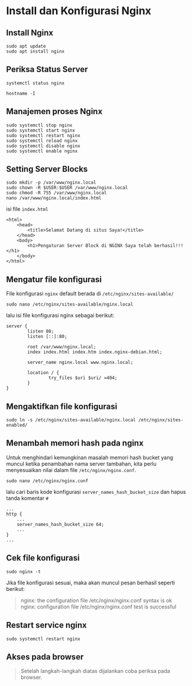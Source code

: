 # Install dan Konfigurasi Nginx
## Install Nginx
```
sudo apt update
sudo apt install nginx
```
## Periksa Status Server
```
systemctl status nginx

hostname -I
```
## Manajemen proses Nginx
```
sudo systemctl stop nginx
sudo systemctl start nginx
sudo systemctl restart nginx
sudo systemctl reload nginx
sudo systemctl disable nginx
sudo systemctl enable nginx
```
## Setting Server Blocks
```
sudo mkdir -p /var/www/nginx.local
sudo chown -R $USER:$USER /var/www/nginx.local
sudo chmod -R 755 /var/www/nginx.local
nano /var/www/nginx.local/index.html
```
isi file `index.html`
```
<html>
    <head>
        <title>Selamat Datang di situs Saya!</title>
    </head>
    <body>
        <h1>Pengaturan Server Block di NGINX Saya telah berhasil!!!</h1>
    </body>
</html>
```
## Mengatur file konfigurasi  
File konfigurasi `nginx` default berada di `/etc/nginx/sites-available/`
```
sudo nano /etc/nginx/sites-available/nginx.local
```
lalu isi file konfigurasi nginx sebagai berikut:
```
server {
        listen 80;
        listen [::]:80;

        root /var/www/nginx.local;
        index index.html index.htm index.nginx-debian.html;

        server_name nginx.local www.nginx.local;

        location / {
                try_files $uri $uri/ =404;
        }
}
```
## Mengaktifkan file konfigurasi
```
sudo ln -s /etc/nginx/sites-available/nginx.local /etc/nginx/sites-enabled/
```
## Menambah memori hash pada nginx
Untuk menghindari kemungkinan masalah memori hash bucket yang muncul ketika penambahan nama server tambahan, kita perlu menyesuaikan nilai dalam file `/etc/nginx/nginx.conf`.
```
sudo nano /etc/nginx/nginx.conf
```
lalu cari baris kode konfigurasi `server_names_hash_bucket_size` dan hapus tanda komentar `#`
```
...
http {
    ...
    server_names_hash_bucket_size 64;
    ...
}
...
```
## Cek file konfigurasi
```
sudo nginx -t
```
Jika file konfigurasi sesuai, maka akan muncul pesan berhasil seperti berikut:

> nginx: the configuration file /etc/nginx/nginx.conf syntax is ok  
> nginx: configuration file /etc/nginx/nginx.conf test is successful

## Restart service nginx
```
sudo systemctl restart nginx
```
## Akses pada browser
> Setelah langkah-langkah diatas dijalankan coba periksa pada browser.
